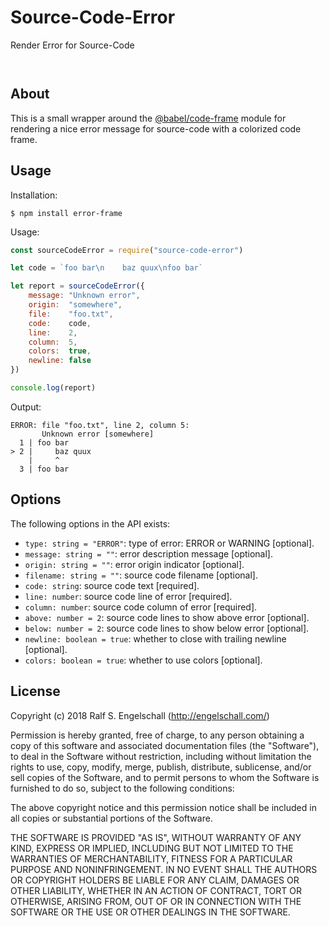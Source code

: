 
Source-Code-Error
=================

Render Error for Source-Code

<p/>
<img src="https://nodei.co/npm/source-code-error.png?downloads=true&stars=true" alt=""/>

<p/>
<img src="https://david-dm.org/rse/source-code-error.png" alt=""/>

About
-----

This is a small wrapper around the
[@babel/code-frame](http://npmjs.com/@babel/code-frame) module
for rendering a nice error message for source-code with a colorized code frame.

Usage
-----

Installation:

```shell
$ npm install error-frame
```

Usage:

```js
const sourceCodeError = require("source-code-error")

let code = `foo bar\n    baz quux\nfoo bar`

let report = sourceCodeError({
    message: "Unknown error",
    origin:  "somewhere",
    file:    "foo.txt",
    code:    code,
    line:    2,
    column:  5,
    colors:  true,
    newline: false
})

console.log(report)
```

Output:

```
ERROR: file "foo.txt", line 2, column 5:
       Unknown error [somewhere]
  1 | foo bar
> 2 |     baz quux
    |     ^
  3 | foo bar
```

Options
-------

The following options in the API exists:

- `type: string = "ERROR"`: type of error: ERROR or WARNING [optional].
- `message: string = ""`: error description message [optional].
- `origin: string = ""`: error origin indicator [optional].
- `filename: string = ""`: source code filename [optional].
- `code: string`: source code text [required].
- `line: number`: source code line of error [required].
- `column: number`: source code column of error [required].
- `above: number = 2`: source code lines to show above error [optional].
- `below: number = 2`: source code lines to show below error [optional].
- `newline: boolean = true`: whether to close with trailing newline [optional].
- `colors: boolean = true`: whether to use colors [optional].

License
-------

Copyright (c) 2018 Ralf S. Engelschall (http://engelschall.com/)

Permission is hereby granted, free of charge, to any person obtaining
a copy of this software and associated documentation files (the
"Software"), to deal in the Software without restriction, including
without limitation the rights to use, copy, modify, merge, publish,
distribute, sublicense, and/or sell copies of the Software, and to
permit persons to whom the Software is furnished to do so, subject to
the following conditions:

The above copyright notice and this permission notice shall be included
in all copies or substantial portions of the Software.

THE SOFTWARE IS PROVIDED "AS IS", WITHOUT WARRANTY OF ANY KIND,
EXPRESS OR IMPLIED, INCLUDING BUT NOT LIMITED TO THE WARRANTIES OF
MERCHANTABILITY, FITNESS FOR A PARTICULAR PURPOSE AND NONINFRINGEMENT.
IN NO EVENT SHALL THE AUTHORS OR COPYRIGHT HOLDERS BE LIABLE FOR ANY
CLAIM, DAMAGES OR OTHER LIABILITY, WHETHER IN AN ACTION OF CONTRACT,
TORT OR OTHERWISE, ARISING FROM, OUT OF OR IN CONNECTION WITH THE
SOFTWARE OR THE USE OR OTHER DEALINGS IN THE SOFTWARE.

